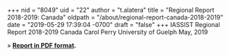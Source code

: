 +++
nid = "8049"
uid = "22"
author = "t.alatera"
title = "Regional Report 2018-2019: Canada"
oldpath = "/about/regional-report-canada-2018-2019"
date = "2019-05-29 17:39:04 -0700"
draft = "false"
+++
IASSIST Regional Report 2018-2019
Canada
Carol Perry
University of Guelph
May, 2019

» **[Report in PDF
format](/file/about/regional-report-canada-2018-2019.pdf).**
